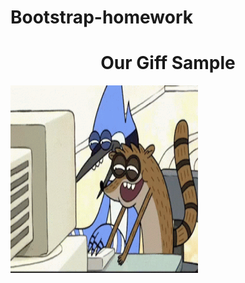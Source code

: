 # Bootstrap-homework

<h1 align="center">Our Giff Sample</h1>
<p><img  align="left" src="https://github.com/fromcosmopolis/bootstrap-homework/blob/main/giff.gif" width="300" height="300"></p>



